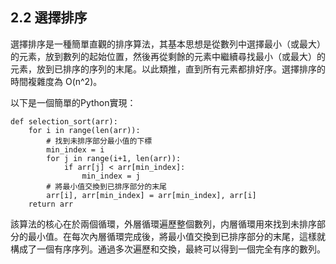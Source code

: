 ## 2.2 選擇排序

選擇排序是一種簡單直觀的排序算法，其基本思想是從數列中選擇最小（或最大）的元素，放到數列的起始位置，然後再從剩餘的元素中繼續尋找最小（或最大）的元素，放到已排序的序列的末尾。以此類推，直到所有元素都排好序。選擇排序的時間複雜度為 O(n^2)。

以下是一個簡單的Python實現：

```
def selection_sort(arr):
    for i in range(len(arr)):
        # 找到未排序部分最小值的下標
        min_index = i
        for j in range(i+1, len(arr)):
            if arr[j] < arr[min_index]:
                min_index = j
        # 將最小值交換到已排序部分的末尾
        arr[i], arr[min_index] = arr[min_index], arr[i]
    return arr
```

該算法的核心在於兩個循環，外層循環遍歷整個數列，内層循環用來找到未排序部分的最小值。在每次內層循環完成後，將最小值交換到已排序部分的末尾，這樣就構成了一個有序序列。通過多次遍歷和交換，最終可以得到一個完全有序的數列。